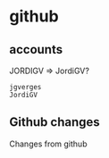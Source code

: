 # github

## accounts
JORDIGV => JordiGV?
~~~
jgverges
JordiGV
~~~

## Github changes

Changes from github 
